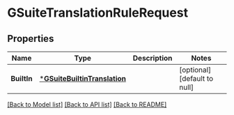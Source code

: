 # GSuiteTranslationRuleRequest

## Properties
Name | Type | Description | Notes
------------ | ------------- | ------------- | -------------
**BuiltIn** | [***GSuiteBuiltinTranslation**](g-suite-builtin-translation.md) |  | [optional] [default to null]

[[Back to Model list]](../README.md#documentation-for-models) [[Back to API list]](../README.md#documentation-for-api-endpoints) [[Back to README]](../README.md)


